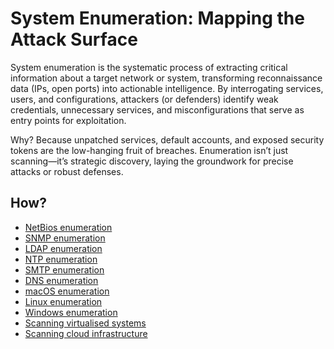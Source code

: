 # System Enumeration: Mapping the Attack Surface

System enumeration is the systematic process of extracting critical information about a target network or system, transforming reconnaissance data (IPs, open ports) into actionable intelligence. By interrogating services, users, and configurations, attackers (or defenders) identify weak credentials, unnecessary services, and misconfigurations that serve as entry points for exploitation.

Why? Because unpatched services, default accounts, and exposed security tokens are the low-hanging fruit of breaches. Enumeration isn’t just scanning—it’s strategic discovery, laying the groundwork for precise attacks or robust defenses.

## How?

* [NetBios enumeration](netbios.md)
* [SNMP enumeration](snmp.md)
* [LDAP enumeration](ldap.md)
* [NTP enumeration](ntp.md)
* [SMTP enumeration](smtp.md)
* [DNS enumeration](dns.md)
* [macOS enumeration](macos.md)
* [Linux enumeration](linux.md)
* [Windows enumeration](windows.md)
* [Scanning virtualised systems](virtual.md)
* [Scanning cloud infrastructure](cloud.md)
